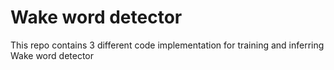 # Wake word detector

This repo contains 3 different code implementation for training and inferring Wake word detector
